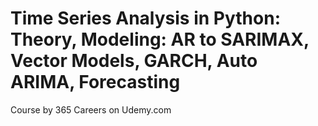# Time Series Analysis in Python: Theory, Modeling: AR to SARIMAX, Vector Models, GARCH, Auto ARIMA, Forecasting

Course by 365 Careers on Udemy.com
